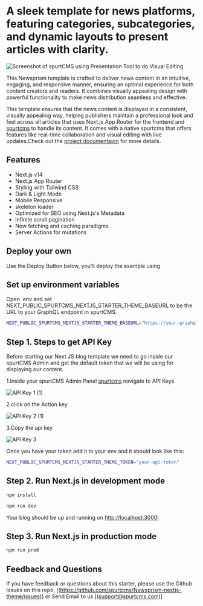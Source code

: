 # A sleek template for news platforms, featuring categories, subcategories, and dynamic layouts to present articles with clarity.

![Screenshot of spurtCMS using Presentation Tool to do Visual Editing](https://dev.spurtcms.com/image-resize?name=media/CoverimageNewsTemplate.jpg)

This Newsprism template is crafted to deliver news content in an intuitive, engaging, and responsive manner, ensuring an optimal experience for both content creators and readers. It combines visually appealing design with powerful functionality to make news distribution seamless and effective.


This template ensures that the news content is displayed in a consistent, visually appealing way, helping publishers maintain a professional look and feel across all articles that uses Next.js App Router for the frontend and [spurtcms](https://spurtcms.com) to handle its content. It comes with a native spurtcms that offers features like real-time collaboration and visual editing with live updates.Check out the [project documentaion](https://www.spurtcms.com/documentation/) for more details.



## Features

- Next.js v14
- Next.js App Router
- Styling with Tailwind CSS
- Dark & Light Mode
- Mobile Responsive
- skeleton loader 
- Optimized for SEO using Next.js's Metadata
- infinite scroll pagination
- New fetching and caching paradigms
- Server Actions for mutations






## Deploy your own

Use the Deploy Button below, you'll deploy the example using 



## Set up environment variables

Open .env and set  NEXT_PUBLIC_SPURTCMS_NEXTJS_STARTER_THEME_BASEURL  to  be the URL to your GraphQL endpoint in spurtCMS. 

```bash
NEXT_PUBLIC_SPURTCMS_NEXTJS_STARTER_THEME_BASEURL="https://your-graphql-endpoint-url"
```
 
## Step 1. Steps to get API Key
 
 Before starting our Next JS blog template we need to go inside our spurtCMS Admin and get the default token that we will be using for displaying our content.

1.Inside your spurtCMS Admin Panel [spurtcms](https://spurtcms.com) navigate to API Keys.

![API Key 1 (1)](https://github.com/user-attachments/assets/b3806e8f-1dcd-4f75-88fe-8366b3036d47)



2.click on the Action key

![API Key 2 (1)](https://github.com/user-attachments/assets/7976ebe4-40f9-4c65-b99b-195e73ca2f9a)

3.Copy the api key

![API Key 3](https://github.com/user-attachments/assets/a3d34ac1-7243-4931-8a09-6c40c2d005b4)



Once you have your token add it to your env and it should look like this:




```bash
NEXT_PUBLIC_SPURTCMS_NEXTJS_STARTER_THEME_TOKEN="your-api-token"
```





## Step 2. Run Next.js in development mode
```bash
npm install 
```
```bash
npm run dev
```
Your blog should be up and running on [http://localhost:3000!](http://localhost:3000!)


## Step 3. Run Next.js in production mode
```bash
npm run prod
```


## Feedback and Questions
If you have feedback or questions about this starter, please use the Github Issues on this repo, [(https://github.com/spurtcms/Newsprism-nextjs-theme/issues)]
or Send Email to us [(support@spurtcms.com)]

